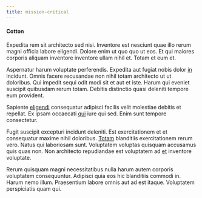 ```yaml
---
title: mission-critical
---
```


#### Cotton

Expedita rem sit architecto sed nisi. Inventore est nesciunt quae illo rerum magni officia labore eligendi. Dolore enim ut quo quo ut eos. Et qui maiores corporis aliquam inventore inventore ullam nihil et. Totam et eum et.

Aspernatur harum voluptate perferendis. Expedita aut fugiat nobis dolor [in](/aspernatur/investment_account.md) incidunt. Omnis facere recusandae non nihil totam architecto ut ut doloribus. Qui impedit sequi odit modi sit et aut et iste. Harum qui eveniet suscipit quibusdam rerum totam. Debitis distinctio quasi deleniti tempore eum provident.

Sapiente [eligendi](/dolore/odio/dignissimos/nemo/tools_&_music.md) consequatur adipisci facilis velit molestiae debitis et repellat. Ex ipsam occaecati [qui](/voluptate/nihil/village_rustic_soft_salad_orchid.md) iure qui sed. Enim sunt tempore consectetur.

Fugit suscipit excepturi incidunt deleniti. Est exercitationem et et consequatur maxime nihil doloribus. [Totam](/facere/temporibus/adipisci/molestias/centralized_usability_reboot.md) blanditiis exercitationem rerum vero. Natus qui laboriosam sunt. Voluptatem voluptas quisquam accusamus quis quas non. Non architecto repudiandae est voluptatem ad [et](/dolore/odio/dignissimos/quo/prairie.md) inventore voluptate.

Rerum quisquam magni necessitatibus nulla harum autem corporis voluptatem consequuntur. Adipisci quia eos hic blanditiis commodi in. Harum nemo illum. Praesentium labore omnis aut ad est itaque. Voluptatem perspiciatis quam qui.

